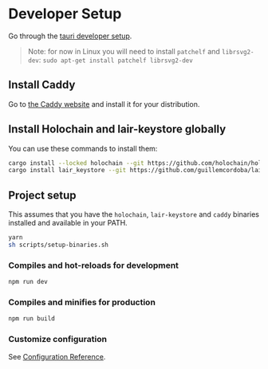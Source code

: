 # Developer Setup

Go through the [tauri developer setup](https://tauri.studio/en/docs/getting-started/intro#setting-up-your-environment).

> Note: for now in Linux you will need to install `patchelf` and `librsvg2-dev`:
> `sudo apt-get install patchelf librsvg2-dev`

## Install Caddy

Go to [the Caddy website](https://caddyserver.com/) and install it for your distribution.

## Install Holochain and lair-keystore globally

You can use these commands to install them:

```bash
cargo install --locked holochain --git https://github.com/holochain/holochain.git --tag holochain-0.0.119
cargo install lair_keystore --git https://github.com/guillemcordoba/lair --rev 8c0a3683d93540301af53688ea431c7cc0beb438
```

## Project setup

This assumes that you have the `holochain`, `lair-keystore` and `caddy` binaries installed and available in your PATH.

```bash
yarn
sh scripts/setup-binaries.sh
```

### Compiles and hot-reloads for development

```bash
npm run dev
```

### Compiles and minifies for production

```bash
npm run build
```

### Customize configuration

See [Configuration Reference](https://cli.vuejs.org/config/).
